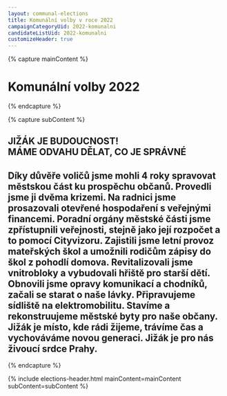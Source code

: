 ```yaml
---
layout: communal-elections
title: Komunální volby v roce 2022
campaignCategoryUid: 2022-komunalni
candidateListUid: 2022-komunalni
customizeHeader: true
---
```


{% capture mainContent %}
  <h1 class="head-alt-lg md:head-alt-xl text-center">Komunální volby 2022</h1>
{% endcapture %}

{% capture subContent %}
<h2 class="head-xs md:head-base mt-2 text-center"><strong>JIŽÁK JE BUDOUCNOST!<br> MÁME ODVAHU DĚLAT, CO JE SPRÁVNÉ</strong></h2>  
<h2 class="head-xs md:head-base mt-2 text-center">Díky důvěře voličů jsme mohli 4 roky spravovat městskou část ku prospěchu občanů. Provedli jsme ji dvěma krizemi. Na radnici jsme prosazovali otevřené hospodaření s veřejnými financemi. Poradní orgány městské části jsme zpřístupnili veřejnosti, stejně jako její rozpočet a to pomocí Cityvizoru. Zajistili jsme letní provoz mateřských škol a umožnili rodičům zápisy do škol z pohodlí domova. Revitalizovali jsme vnitrobloky a vybudovali hřiště pro starší dětí. Obnovili jsme opravy komunikací a chodníků, začali se starat o naše lávky. Připravujeme sídliště na elektromobilitu. Stavíme a rekonstruujeme městské byty pro naše občany.<br> Jižák je místo, kde rádi žijeme, trávíme čas a vychováváme novou generaci. Jižák je pro nás živoucí srdce Prahy.</h2>

{% endcapture %}

{% include elections-header.html mainContent=mainContent subContent=subContent %}


